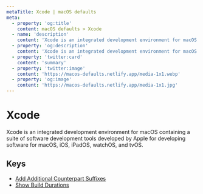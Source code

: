 ```yaml
---
metaTitle: Xcode | macOS defaults
meta:
  - property: 'og:title'
    content: macOS defaults > Xcode
  - name: 'description'
    content: 'Xcode is an integrated development environment for macOS containing a suite of software development tools developed by Apple for developing software for macOS, iOS, iPadOS, watchOS, and tvOS.'
  - property: 'og:description'
    content: 'Xcode is an integrated development environment for macOS containing a suite of software development tools developed by Apple for developing software for macOS, iOS, iPadOS, watchOS, and tvOS.'
  - property: 'twitter:card'
    content: 'summary'
  - property: 'twitter:image'
    content: 'https://macos-defaults.netlify.app/media-1x1.webp'
  - property: 'og:image'
    content: 'https://macos-defaults.netlify.app/media-1x1.jpg'
---
```


# Xcode

Xcode is an integrated development environment for macOS containing a suite of software development tools developed by Apple for developing software for macOS, iOS, iPadOS, watchOS, and tvOS.

## Keys

- [Add Additional Counterpart Suffixes](./ideadditionalcounterpartsuffixes.md)
- [Show Build Durations](./showbuildoperationduration.md)

